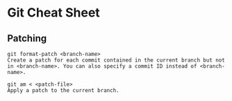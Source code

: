 # Git Cheat Sheet

## Patching

    git format-patch <branch-name>
    Create a patch for each commit contained in the current branch but not in <branch-name>. You can also specify a commit ID instead of <branch-name>.

    git am < <patch-file>
    Apply a patch to the current branch.
